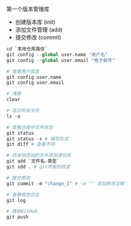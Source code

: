 第一个版本管理库

 - 创建版本库 (init)
 - 添加文件管理 (add)
 - 提交修改 (commit)



```python
cd `本地仓库路径`
git config --global user.name "用户名"
git config --global user.email "电子邮件"

# 查看用户信息
git config user.name
git config user.email

# 清屏
clear

# 显示所有文件
ls -a

# 查看仓库中文件状态
git status
git status -s # 缩写形式
git diff # 查看不同

# 将本地添加的文件添加进仓库
git add `文件名.类型`
git sdd . # git所有的改变

# 提交修改
git commit -m "change_1" # -m "" 添加修改注释

# 查看修改日志
git log

# 推到GitHub
git push
```




